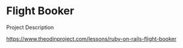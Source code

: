 # Flight Booker

Project Description

https://www.theodinproject.com/lessons/ruby-on-rails-flight-booker
